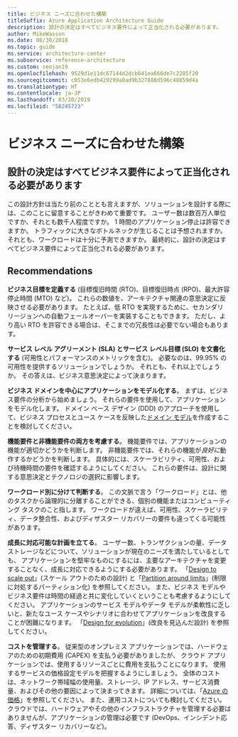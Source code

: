 ```yaml
---
title: ビジネス ニーズに合わせた構築
titleSuffix: Azure Application Architecture Guide
description: 設計の決定はすべてビジネス要件によって正当化される必要があります。
author: MikeWasson
ms.date: 08/30/2018
ms.topic: guide
ms.service: architecture-center
ms.subservice: reference-architecture
ms.custom: seojan19
ms.openlocfilehash: 9529d1e11dc67144d2dcb641ea666de7c2205f20
ms.sourcegitcommit: c053e6edb429299a0ad9b327888d596c48859d4a
ms.translationtype: HT
ms.contentlocale: ja-JP
ms.lasthandoff: 03/20/2019
ms.locfileid: "58245723"
---
```

# <a name="build-for-the-needs-of-the-business"></a>ビジネス ニーズに合わせた構築

## <a name="every-design-decision-must-be-justified-by-a-business-requirement"></a>設計の決定はすべてビジネス要件によって正当化される必要があります

この設計方針は当たり前のこととも言えますが、ソリューションを設計する際には、このことに留意することがきわめて重要です。 ユーザー数は数百万人単位ですか、それとも数千人程度ですか。 1 時間のアプリケーション停止は許容できますか。 トラフィックに大きなボトルネックが生じることは予想されますか。それとも、ワークロードは十分に予測できますか。 最終的に、設計の決定はすべてビジネス要件によって正当化される必要があります。

## <a name="recommendations"></a>Recommendations

**ビジネス目標を定義する** (目標復旧時間 (RTO)、目標復旧時点 (RPO)、最大許容停止時間 (MTO) など)。 これらの数値を、アーキテクチャ関連の意思決定に反映させる必要があります。 たとえば、低 RTO を実現するために、セカンダリ リージョンへの自動フェールオーバーを実装することもできます。 ただし、より高い RTO を許容できる場合は、そこまでの冗長性は必要でない場合もあります。

**サービス レベル アグリーメント (SLA) とサービス レベル目標 (SLO) を文書化する** (可用性とパフォーマンスのメトリックを含む)。 必要なのは、99.95% の可用性を提供するソリューションでしょうか。 それとも、それ以上でしょうか。 その答えは、ビジネス意思決定によって決まります。

**ビジネス ドメインを中心にアプリケーションをモデル化する**。 まずは、ビジネス要件の分析から始めましょう。 それらの要件を使用して、アプリケーションをモデル化します。 ドメイン ベース デザイン (DDD) のアプローチを使用して、ビジネス プロセスとユース ケースを反映した[ドメイン モデル][domain-model]を作成することを検討してください。

**機能要件と非機能要件の両方を考慮する**。 機能要件では、アプリケーションの機能が適切かどうかを判断します。 非機能要件では、それらの機能が*良好に*動作するかどうかを判断します。 具体的には、スケーラビリティ、可用性、および待機時間の要件を確認するようにしてください。 これらの要件は、設計に関する意思決定とテクノロジの選択に影響します。

**ワークロード別に分けて判断する**。 この文脈で言う「ワークロード」とは、他のタスクから論理的に分離することができる、個別の機能またはコンピューティング タスクのこと指します。 ワークロードが違えば、可用性、スケーラビリティ、データ整合性、およびディザスター リカバリーの要件も違ってくる可能性があります。

**成長に対応可能な計画を立てる**。 ユーザー数、トランザクションの量、データ ストレージなどについて、ソリューションが現在のニーズを満たしているとしても、 アプリケーションを堅牢なものにするには、主要なアーキテクチャを変更することなく、成長に対応できるようにする必要があります。 「[Design to scale out](scale-out.md)」(スケール アウトのための設計) と「[Partition around limits](partition.md)」(制限に対処するパーティション化) を参照してください。 また、ビジネス モデルやビジネス要件は時間の経過と共に変化していくということも考慮するようにしてください。 アプリケーションのサービス モデルやデータ モデルが柔軟性に乏しいと、新たなユース ケースやシナリオに合わせてアプリケーションを改良することが困難になります。 「[Design for evolution](design-for-evolution.md)」(改良を見込んだ設計) を参照してください。

**コストを管理する**。 従来型のオンプレミス アプリケーションでは、ハードウェアのための初期費用 (CAPEX) を支払う必要がありましたが、 クラウド アプリケーションでは、使用するリソースごとに費用を支払うことになります。 使用するサービスの価格設定モデルを把握するようにしましょう。 全体のコストは、ネットワーク帯域幅の使用量、ストレージ、IP アドレス、サービス消費量、およびその他の要因によって決まってきます。 詳細については、「[Azure の価格][pricing]」を参照してください。 また、運用コストについても検討してください。 クラウドでは、ハードウェアやその他のインフラストラクチャを管理する必要はありませんが、アプリケーションの管理は必要です (DevOps、インシデント応答、ディザスター リカバリーなど)。

[domain-model]: https://martinfowler.com/eaaCatalog/domainModel.html
[pricing]: https://azure.microsoft.com/pricing/
